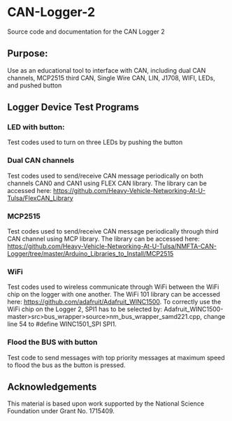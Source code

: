 # CAN-Logger-2
Source code and documentation for the CAN Logger 2

## Purpose: 
Use as an educational tool to interface with CAN, including dual CAN channels, MCP2515 third CAN, Single Wire CAN, LIN, J1708, WIFI, LEDs, and pushed button

## Logger Device Test Programs
### LED with button: 
Test codes used to turn on three LEDs by pushing the button

### Dual CAN channels 
Test codes used to send/receive CAN message periodically on both channels CAN0 and CAN1 using FLEX CAN library. The library can be accessed here: https://github.com/Heavy-Vehicle-Networking-At-U-Tulsa/FlexCAN_Library

### MCP2515 
Test codes used to send/receive CAN message periodically through third CAN channel using MCP library. The library can be accessed here: https://github.com/Heavy-Vehicle-Networking-At-U-Tulsa/NMFTA-CAN-Logger/tree/master/Arduino_Libraries_to_Install/MCP2515

### WiFi 
Test codes used to wireless communicate through WiFi between the WiFi chip on the logger with one another. The WiFi 101 library can be accessed here: https://github.com/adafruit/Adafruit_WINC1500. To correctly use the WiFi chip on the Logger 2, SPI1 has to be selected by: Adafruit_WINC1500-master>src>bus_wrapper>source>nm_bus_wrapper_samd221.cpp, change line 54 to #define WINC1501_SPI SPI1.

### Flood the BUS with button
Test code to send messages with top priority messages at maximum speed to flood the bus as the button is pressed.

## Acknowledgements 
This material is based upon work supported by the National Science Foundation under Grant No. 1715409.

